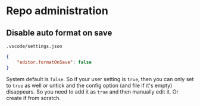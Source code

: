 # Repo administration


## Disable auto format on save

`.vscode/settings.json`
```json
{
    "editor.formatOnSave": false
}
```

System default is `false`.  So if your user setting is `true`, then you can only set to `true` as well or untick and the config option (and file if it's empty) disappears. So you need to add it as `true` and then manually edit it. Or create if from scratch.
<!--stackedit_data:
eyJoaXN0b3J5IjpbMTcyMjk2NDA0XX0=
-->